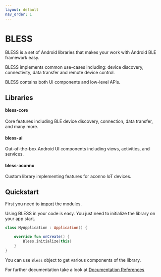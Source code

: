 ```yaml
---
layout: default
nav_order: 1
---
```

# BLESS
BLESS is a set of Android libraries that makes your work with Android BLE framework easy.

BLESS implements common use-cases including: device discovery, connectivity, data transfer and remote device control.

BLESS contains both UI components and low-level APIs.

## Libraries

#### bless-core
Core features including BLE device discovery, connection, data transfer, and many more.

#### bless-ui
Out-of-the-box Android UI components including views, activities, and services.

#### bless-aconno
Custom library implementing features for aconno IoT devices.

## Quickstart
First you need to [import](./docs/setup.md) the modules.

Using BLESS in your code is easy. You just need to initialize the library on your app start.
```kotlin
class MyApplication : Application() {

    override fun onCreate() {
        Bless.initialize(this)
    }
}
```
You can use `Bless` object to get various components of the library.

For further documentation take a look at [Documentation References](./docs/reference.md).

